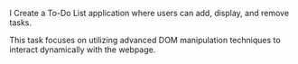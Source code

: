  I Create a To-Do List application where users can add, display, and remove tasks.

This task focuses on utilizing advanced DOM manipulation techniques to interact dynamically with the webpage.

